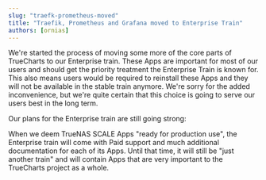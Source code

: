 ```yaml
---
slug: "traefk-prometheus-moved"
title: "Traefik, Prometheus and Grafana moved to Enterprise Train"
authors: [ornias]
---
```

We're started the process of moving some more of the core parts of TrueCharts to our Enterprise train. These Apps are important for most of our users and should get the priority treatment the Enterprise Train is known for.
This also means users would be required to reinstall these Apps and they will not be available in the stable train anymore. We're sorry for the added inconvenience, but we're quite certain that this choice is going to serve our users best in the long term.

Our plans for the Enterprise train are still going strong:

When we deem TrueNAS SCALE Apps "ready for production use", the Enterprise train will come with Paid support and much additional documentation for each of its Apps. Until that time, it will still be "just another train" and will contain Apps that are very important to the TrueCharts project as a whole.
